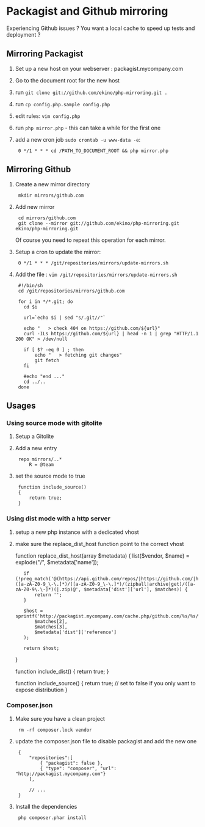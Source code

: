 Packagist and Github mirroring
==============================

Experiencing Github issues ? You want a local cache to speed up tests and deployment ?


Mirroring Packagist
-------------------

1. Set up a new host on your webserver : packagist.mycompany.com

2. Go to the document root for the new host

3. run `git clone git://github.com/ekino/php-mirroring.git .`

4. run `cp config.php.sample config.php`

5. edit rules: `vim config.php`

6. run `php mirror.php` - this can take a while for the first one

7. add a new cron job `sudo crontab -u www-data -e`:

        0 */1 * * * cd /PATH_TO_DOCUMENT_ROOT && php mirror.php

Mirroring Github
----------------

1. Create a new mirror directory

        mkdir mirrors/github.com

2. Add new mirror

        cd mirrors/github.com
        git clone --mirror git://github.com/ekino/php-mirroring.git ekino/php-mirroring.git

    Of course you need to repeat this operation for each mirror.

3. Setup a cron to update the mirror:

        0 */1 * * * /git/repositories/mirrors/update-mirrors.sh

4. Add the file : `vim /git/repositories/mirrors/update-mirrors.sh`

        #!/bin/sh
        cd /git/repositories/mirrors/github.com

        for i in */*.git; do
          cd $i

          url=`echo $i | sed "s/.git//"`

          echo "   > check 404 on https://github.com/${url}"
          curl -ILs https://github.com/${url} | head -n 1 | grep "HTTP/1.1 200 OK" > /dev/null

          if [ $? -eq 0 ] ; then
              echo "   > fetching git changes"
              git fetch
          fi

          #echo "end ..."
          cd ../..
        done


Usages
------

### Using source mode with gitolite

1. Setup a Gitolite

2. Add a new entry

        repo mirrors/..*
            R = @team

3. set the source mode to true

        function include_source() 
        {
            return true;
        }

### Using dist mode with a http server

1. setup a new php instance with a dedicated vhost

2. make sure the replace_dist_host function point to the correct vhost

      function replace_dist_host(array $metadata)
      {
          list($vendor, $name) = explode("/", $metadata['name']);

          if (!preg_match('@(https://api.github.com/repos/|https://github.com/|https://bitbucket.org)([a-zA-Z0-9_\-\.]*)/([a-zA-Z0-9_\-\.]*)/(zipball|archive|get)/([a-zA-Z0-9\.\-]*)(|.zip)@', $metadata['dist']['url'], $matches)) {
              return '';
          }

          $host = sprintf('http://packagist.mycompany.com/cache.php/github.com/%s/%s/%s.zip',
              $matches[2],
              $matches[3],
              $metadata['dist']['reference']
          );

          return $host;
      }

      function include_dist() 
      {
          return true;
      }

      function include_source() 
      {
          return true; // set to false if you only want to expose distribution
      }

### Composer.json


1. Make sure you have a clean project

        rm -rf composer.lock vendor

2. update the composer.json file to disable packagist and add the new one

        {
            "repositories":[
                { "packagist": false },
                { "type": "composer", "url": "http://packagist.mycompany.com"}
            ],
            
            // ...
        }

3. Install the dependencies

        php composer.phar install


